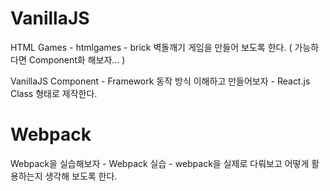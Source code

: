 # VanillaJS

HTML Games
    - htmlgames
        - brick 벽돌깨기 게임을 만들어 보도록 한다. ( 가능하다면 Component화 해보자... )

VanillaJS Component
    - Framework 동작 방식 이해하고 만들어보자
        - React.js Class 형태로 제작한다.

# Webpack

Webpack을 실습해보자
    - Webpack 실습
        - webpack을 실제로 다뤄보고 어떻게 활용하는지 생각해 보도록 한다.
